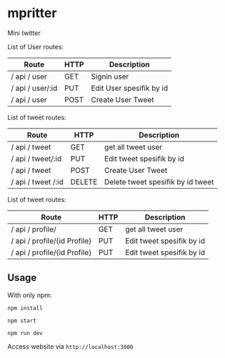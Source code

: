 # mpritter

Mini twitter

 List of User routes:


 |           Route        |  HTTP  |             Description               |
 | ---------------------- | ------ | ------------------------------------- |
 | / api / user             | GET    |Signin user                   |
 | / api / user/:id        | PUT    | Edit User spesifik by id                   |
 | / api / user           | POST   | Create User Tweet                       |


List of tweet routes:

 |           Route        |  HTTP  |             Description               |
 | ---------------------- | ------ | ------------------------------------- |
 | / api / tweet             | GET    |get all tweet user                   |
 | / api / tweet/:id        | PUT    | Edit tweet spesifik by id                   |
 | / api / tweet           | POST   | Create User Tweet                       |
 | / api / tweet /:id          | DELETE   | Delete tweet spesifik by id tweet                    |

 List of tweet routes:

  |           Route        |  HTTP  |             Description               |
  | ---------------------- | ------ | ------------------------------------- |
  | / api / profile/           | GET    |get all tweet user                   |
  | / api / profile/{id Profile}        | PUT    | Edit tweet spesifik by id                   |
  | / api / profile/{id Profile}        | PUT    | Edit tweet spesifik by id                   |




 ## Usage

 With only npm:

 ```
 npm install

 npm start

 npm run dev

 ```

 Access website via `http://localhost:3000`
